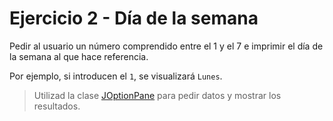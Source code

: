 # Ejercicio 2 - Día de la semana

Pedir al usuario un número comprendido entre el 1 y el 7 e imprimir el día de la semana al que hace referencia.

Por ejemplo, si introducen el `1`, se visualizará `Lunes`.

> Utilizad la clase [JOptionPane](https://docs.oracle.com/javase/tutorial/uiswing/components/dialog.html) para pedir datos y mostrar los resultados.

